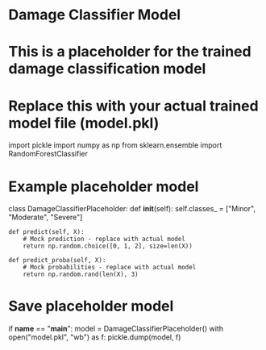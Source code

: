 # Damage Classifier Model
# This is a placeholder for the trained damage classification model
# Replace this with your actual trained model file (model.pkl)

import pickle
import numpy as np
from sklearn.ensemble import RandomForestClassifier

# Example placeholder model
class DamageClassifierPlaceholder:
    def __init__(self):
        self.classes_ = ["Minor", "Moderate", "Severe"]
        
    def predict(self, X):
        # Mock prediction - replace with actual model
        return np.random.choice([0, 1, 2], size=len(X))
    
    def predict_proba(self, X):
        # Mock probabilities - replace with actual model
        return np.random.rand(len(X), 3)

# Save placeholder model
if __name__ == "__main__":
    model = DamageClassifierPlaceholder()
    with open("model.pkl", "wb") as f:
        pickle.dump(model, f)
